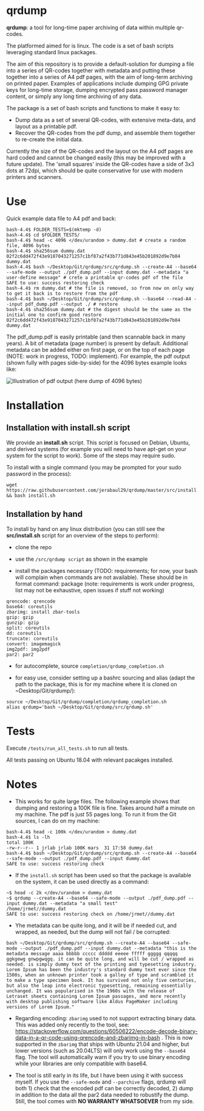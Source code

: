 # qrdump

**qrdump**: a tool for long-time paper archiving of data within multiple qr-codes.

The platformed aimed for is linux. The code is a set of bash scripts leveraging standard linux packages.

The aim of this repository is to provide a default-solution for dumping a file into a series of QR-codes together with metadata and putting these together into a series of A4 pdf pages, with the aim of long-term archiving on printed paper. Examples of applications include dumping GPG private keys for long-time storage, dumping encrypted pass password manager content, or simply any long time archiving of any data.

The package is a set of bash scripts and functions to make it easy to:

- Dump data as a set of several QR-codes, with extensive meta-data, and layout as a printable pdf.
- Recover the QR-codes from the pdf dump, and assemble them together to re-create the initial data.

Currently the size of the QR-codes and the layout on the A4 pdf pages are hard coded and cannot be changed easily (this may be improved with a future update). The 'small squares' inside the QR-codes have a side of 3x3 dots at 72dpi, which should be quite conservative for use with modern printers and scanners.

# Use

Quick example data file to A4 pdf and back:

```
bash-4.4$ FOLDER_TESTS=$(mktemp -d)
bash-4.4$ cd $FOLDER_TESTS/
bash-4.4$ head -c 4096 </dev/urandom > dummy.dat # create a random file, 4096 bytes
bash-4.4$ sha256sum dummy.dat 
02f2c6dd472f43e9187043271257c1bf87a2f43b771d843e45b201892d9e7b84  dummy.dat
bash-4.4$ bash ~/Desktop/Git/qrdump/src/qrdump.sh --create-A4 --base64 --safe-mode --output ./pdf_dump.pdf --input dummy.dat --metadata "a user-define message" # crete a printable qr-codes pdf of the file
SAFE to use: success restoring check
bash-4.4$ rm dummy.dat # the file is removed, so from now on only way to get it back is to restore from the pdf
bash-4.4$ bash ~/Desktop/Git/qrdump/src/qrdump.sh --base64 --read-A4 --input pdf_dump.pdf --output ./ # restore
bash-4.4$ sha256sum dummy.dat # the digest should be the same as the initial one to confirm good restore
02f2c6dd472f43e9187043271257c1bf87a2f43b771d843e45b201892d9e7b84  dummy.dat
```

The pdf_dump.pdf is easily printable (and then scannable back in many years). A bit of metadata (page number) is present by default. Additional metadata can be added either on first page, or on the top of each page (NOTE: work in progress, TODO: implement). For example, the pdf output (shown fully with pages side-by-side) for the 4096 bytes example looks like:

![Illustration of pdf output (here dump of 4096 bytes)](doc/illustration_pdf_dump/illustration_2.png?raw=true)

# Installation

## Installation with **install.sh** script

We provide an **install.sh** script. This script is focused on Debian, Ubuntu, and derived systems (for example you will need to have apt-get on your system for the script to work). Some of the steps may require sudo.

To install with a single command (you may be prompted for your sudo password in the process):

```
wget https://raw.githubusercontent.com/jerabaul29/qrdump/master/src/install.sh && bash install.sh
```

## Installation by hand

To install by hand on any linux distribution (you can still see the **src/install.sh** script for an overview of the steps to perform):

- clone the repo

- use the ```/src/qrdump script``` as shown in the example

- install the packages necessary (TODO: requirements; for now, your bash will complain when commands are not available). These should be in format command: package (note: requirements is work under progress, list may not be exhaustive, open issues if stuff not working)

```
qrencode: qrencode
base64: coreutils
zbarimg: install zbar-tools
gzip: gzip
gunzip: gzip
split: coreutils
dd: coreutils
truncate: coreutils
convert: imagemagick
img2pdf: img2pdf
par2: par2
```

- for autocomplete, source ```completion/qrdump_completion.sh```

- for easy use, consider setting up a bashrc sourcing and alias (adapt the path to the package, this is for my machine where it is cloned on ~Desktop/Git/qrdump/):

```
source ~/Desktop/Git/qrdump/completion/qrdump_completion.sh
alias qrdump='bash ~/Desktop/Git/qrdump/src/qrdump.sh'
```

# Tests

Execute ```/tests/run_all_tests.sh``` to run all tests.

All tests passing on Ubuntu 18.04 with relevant pacakges installed.

# Notes

- This works for quite large files. The following example shows that dumping and restoring a 100K file is fine. Takes around half a minute on my machine. The pdf is just 55 pages long. To run it from the Git sources, I can do on my machine:

```
bash-4.4$ head -c 100k </dev/urandom > dummy.dat
bash-4.4$ ls -lh
total 100K
-rw-r--r-- 1 jrlab jrlab 100K mars  31 17:58 dummy.dat
bash-4.4$ bash ~/Desktop/Git/qrdump/src/qrdump.sh --create-A4 --base64 --safe-mode --output ./pdf_dump.pdf --input dummy.dat
SAFE to use: success restoring check
```

- If the ```install.sh``` script has been used so that the package is available on the system, it can be used directly as a command:

```
~$ head -c 2k </dev/urandom > dummy.dat
~$ qrdump --create-A4 --base64 --safe-mode --output ./pdf_dump.pdf --input dummy.dat --metadata "a small test"
/home/jrmet//dummy.dat
SAFE to use: success restoring check on /home/jrmet//dummy.dat
```

- Yhe metadata can be quite long, and it will be if needed cut, and wrapped, as needed, but the dump will not fail / be corrupted:

```
bash ~/Desktop/Git/qrdump/src/qrdump.sh --create-A4 --base64 --safe-mode --output ./pdf_dump.pdf --input dummy.dat --metadata "this is the metadata message aaaa bbbbb ccccc ddddd eeeee fffff ggggg qqqqq ggkgewg gnwpgwqgq. it can be quite long, and will be cut / wrapped as needed. is simply dummy text of the printing and typesetting industry. Lorem Ipsum has been the industry's standard dummy text ever since the 1500s, when an unknown printer took a galley of type and scrambled it to make a type specimen book. It has survived not only five centuries, but also the leap into electronic typesetting, remaining essentially unchanged. It was popularised in the 1960s with the release of Letraset sheets containing Lorem Ipsum passages, and more recently with desktop publishing software like Aldus PageMaker including versions of Lorem Ipsum."
```

- Regarding encoding: ```zbarimg``` used to not support extracting binary data. This was added only recently to the tool, see: https://stackoverflow.com/questions/60506222/encode-decode-binary-data-in-a-qr-code-using-qrencode-and-zbarimg-in-bash . This is now supported in the ```zbarimg``` that ships with Ubuntu 21.04 and higher, but lower versions (such as 20.04LTS) will only work using the ```--base64``` flag. The tool will automatically warn if you try to use binary encoding while your libraries are only compatible with base64.

- The tool is still early in its life, but I have been using it with success myself. If you use the ```--safe-mode``` and ```--parchive``` flags, qrdump will both 1) check that the encoded pdf can be correctly decoded, 2) dump in addition to the data all the par2 data needed to robustify the dump. Still, the tool comes with **NO WARRANTY WHATSOEVER** from my side.

